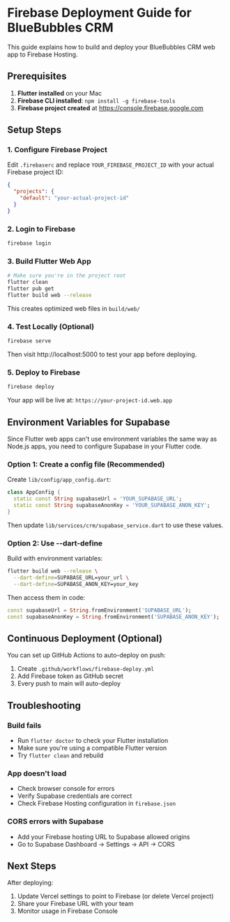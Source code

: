 # Firebase Deployment Guide for BlueBubbles CRM

This guide explains how to build and deploy your BlueBubbles CRM web app to Firebase Hosting.

## Prerequisites

1. **Flutter installed** on your Mac
2. **Firebase CLI installed**: `npm install -g firebase-tools`
3. **Firebase project created** at https://console.firebase.google.com

## Setup Steps

### 1. Configure Firebase Project

Edit `.firebaserc` and replace `YOUR_FIREBASE_PROJECT_ID` with your actual Firebase project ID:

```json
{
  "projects": {
    "default": "your-actual-project-id"
  }
}
```

### 2. Login to Firebase

```bash
firebase login
```

### 3. Build Flutter Web App

```bash
# Make sure you're in the project root
flutter clean
flutter pub get
flutter build web --release
```

This creates optimized web files in `build/web/`

### 4. Test Locally (Optional)

```bash
firebase serve
```

Then visit http://localhost:5000 to test your app before deploying.

### 5. Deploy to Firebase

```bash
firebase deploy
```

Your app will be live at: `https://your-project-id.web.app`

## Environment Variables for Supabase

Since Flutter web apps can't use environment variables the same way as Node.js apps, you need to configure Supabase in your Flutter code.

### Option 1: Create a config file (Recommended)

Create `lib/config/app_config.dart`:

```dart
class AppConfig {
  static const String supabaseUrl = 'YOUR_SUPABASE_URL';
  static const String supabaseAnonKey = 'YOUR_SUPABASE_ANON_KEY';
}
```

Then update `lib/services/crm/supabase_service.dart` to use these values.

### Option 2: Use --dart-define

Build with environment variables:

```bash
flutter build web --release \
  --dart-define=SUPABASE_URL=your_url \
  --dart-define=SUPABASE_ANON_KEY=your_key
```

Then access them in code:
```dart
const supabaseUrl = String.fromEnvironment('SUPABASE_URL');
const supabaseAnonKey = String.fromEnvironment('SUPABASE_ANON_KEY');
```

## Continuous Deployment (Optional)

You can set up GitHub Actions to auto-deploy on push:

1. Create `.github/workflows/firebase-deploy.yml`
2. Add Firebase token as GitHub secret
3. Every push to main will auto-deploy

## Troubleshooting

### Build fails
- Run `flutter doctor` to check your Flutter installation
- Make sure you're using a compatible Flutter version
- Try `flutter clean` and rebuild

### App doesn't load
- Check browser console for errors
- Verify Supabase credentials are correct
- Check Firebase Hosting configuration in `firebase.json`

### CORS errors with Supabase
- Add your Firebase hosting URL to Supabase allowed origins
- Go to Supabase Dashboard → Settings → API → CORS

## Next Steps

After deploying:
1. Update Vercel settings to point to Firebase (or delete Vercel project)
2. Share your Firebase URL with your team
3. Monitor usage in Firebase Console
